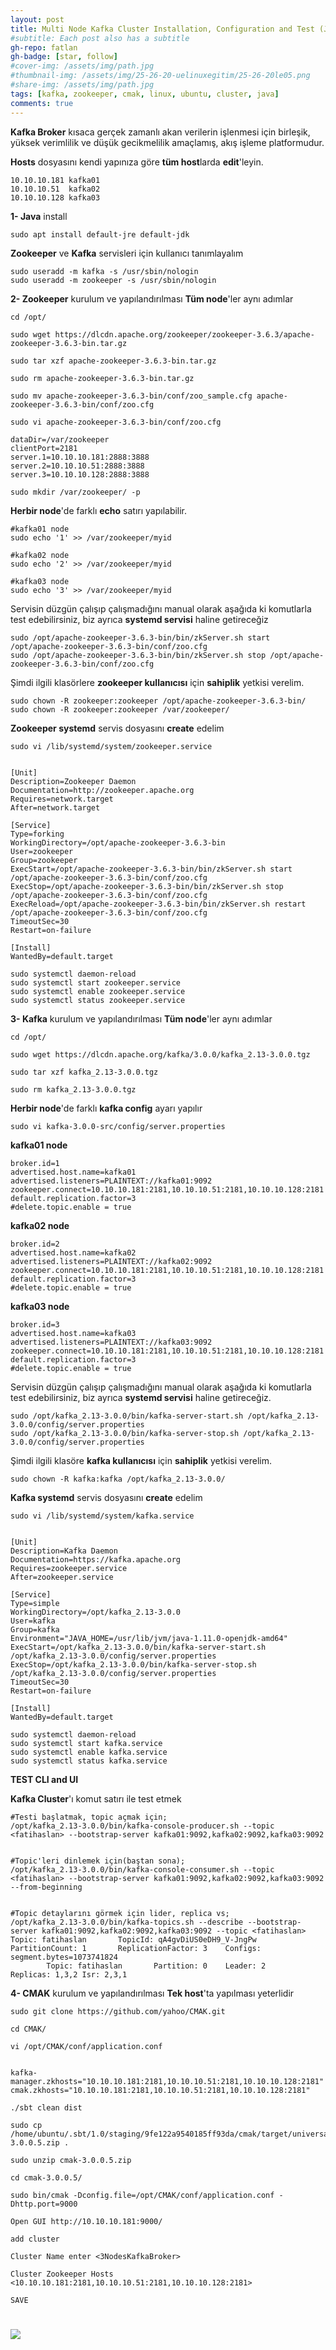 ```yaml
---
layout: post
title: Multi Node Kafka Cluster Installation, Configuration and Test (Java, zookeeper, kafka, cmak) on Ubuntu20
#subtitle: Each post also has a subtitle
gh-repo: fatlan
gh-badge: [star, follow]
#cover-img: /assets/img/path.jpg
#thumbnail-img: /assets/img/25-26-20-uelinuxegitim/25-26-20le05.png
#share-img: /assets/img/path.jpg
tags: [kafka, zookeeper, cmak, linux, ubuntu, cluster, java]
comments: true
---
```

**Kafka Broker** kısaca gerçek zamanlı akan verilerin işlenmesi için birleşik, yüksek verimlilik ve düşük gecikmelilik amaçlamış, akış işleme platformudur.

**Hosts** dosyasını kendi yapınıza göre **tüm host**larda **edit**'leyin.
~~~
10.10.10.181 kafka01
10.10.10.51  kafka02
10.10.10.128 kafka03
~~~

**1- Java** install
~~~
sudo apt install default-jre default-jdk
~~~

**Zookeeper** ve **Kafka** servisleri için kullanıcı tanımlayalım
~~~
sudo useradd -m kafka -s /usr/sbin/nologin
sudo useradd -m zookeeper -s /usr/sbin/nologin
~~~

**2- Zookeeper** kurulum ve yapılandırılması
**Tüm node**'ler aynı adımlar
~~~
cd /opt/

sudo wget https://dlcdn.apache.org/zookeeper/zookeeper-3.6.3/apache-zookeeper-3.6.3-bin.tar.gz

sudo tar xzf apache-zookeeper-3.6.3-bin.tar.gz

sudo rm apache-zookeeper-3.6.3-bin.tar.gz

sudo mv apache-zookeeper-3.6.3-bin/conf/zoo_sample.cfg apache-zookeeper-3.6.3-bin/conf/zoo.cfg
~~~
~~~
sudo vi apache-zookeeper-3.6.3-bin/conf/zoo.cfg

dataDir=/var/zookeeper
clientPort=2181
server.1=10.10.10.181:2888:3888
server.2=10.10.10.51:2888:3888
server.3=10.10.10.128:2888:3888
~~~
~~~
sudo mkdir /var/zookeeper/ -p
~~~

**Herbir node**'de farklı **echo** satırı yapılabilir.
~~~
#kafka01 node
sudo echo '1' >> /var/zookeeper/myid

#kafka02 node
sudo echo '2' >> /var/zookeeper/myid

#kafka03 node
sudo echo '3' >> /var/zookeeper/myid
~~~

Servisin düzgün çalışıp çalışmadığını manual olarak aşağıda ki komutlarla test edebilirsiniz, biz ayrıca **systemd servisi** haline getireceğiz
~~~
sudo /opt/apache-zookeeper-3.6.3-bin/bin/zkServer.sh start /opt/apache-zookeeper-3.6.3-bin/conf/zoo.cfg
sudo /opt/apache-zookeeper-3.6.3-bin/bin/zkServer.sh stop /opt/apache-zookeeper-3.6.3-bin/conf/zoo.cfg
~~~

Şimdi ilgili klasörlere **zookeeper kullanıcısı** için **sahiplik** yetkisi verelim.
~~~
sudo chown -R zookeeper:zookeeper /opt/apache-zookeeper-3.6.3-bin/
sudo chown -R zookeeper:zookeeper /var/zookeeper/
~~~

**Zookeeper systemd** servis dosyasını **create** edelim
~~~
sudo vi /lib/systemd/system/zookeeper.service


[Unit]
Description=Zookeeper Daemon
Documentation=http://zookeeper.apache.org
Requires=network.target
After=network.target

[Service]
Type=forking
WorkingDirectory=/opt/apache-zookeeper-3.6.3-bin
User=zookeeper
Group=zookeeper
ExecStart=/opt/apache-zookeeper-3.6.3-bin/bin/zkServer.sh start /opt/apache-zookeeper-3.6.3-bin/conf/zoo.cfg
ExecStop=/opt/apache-zookeeper-3.6.3-bin/bin/zkServer.sh stop /opt/apache-zookeeper-3.6.3-bin/conf/zoo.cfg
ExecReload=/opt/apache-zookeeper-3.6.3-bin/bin/zkServer.sh restart /opt/apache-zookeeper-3.6.3-bin/conf/zoo.cfg
TimeoutSec=30
Restart=on-failure

[Install]
WantedBy=default.target
~~~
~~~
sudo systemctl daemon-reload
sudo systemctl start zookeeper.service
sudo systemctl enable zookeeper.service
sudo systemctl status zookeeper.service
~~~

**3- Kafka** kurulum ve yapılandırılması
**Tüm node**'ler aynı adımlar
~~~
cd /opt/

sudo wget https://dlcdn.apache.org/kafka/3.0.0/kafka_2.13-3.0.0.tgz

sudo tar xzf kafka_2.13-3.0.0.tgz

sudo rm kafka_2.13-3.0.0.tgz
~~~

**Herbir node**'de farklı **kafka config** ayarı yapılır
~~~
sudo vi kafka-3.0.0-src/config/server.properties
~~~

**kafka01 node**
~~~
broker.id=1
advertised.host.name=kafka01
advertised.listeners=PLAINTEXT://kafka01:9092
zookeeper.connect=10.10.10.181:2181,10.10.10.51:2181,10.10.10.128:2181
default.replication.factor=3
#delete.topic.enable = true
~~~

**kafka02 node**
~~~
broker.id=2
advertised.host.name=kafka02
advertised.listeners=PLAINTEXT://kafka02:9092
zookeeper.connect=10.10.10.181:2181,10.10.10.51:2181,10.10.10.128:2181
default.replication.factor=3
#delete.topic.enable = true
~~~

**kafka03 node**
~~~
broker.id=3
advertised.host.name=kafka03
advertised.listeners=PLAINTEXT://kafka03:9092
zookeeper.connect=10.10.10.181:2181,10.10.10.51:2181,10.10.10.128:2181
default.replication.factor=3
#delete.topic.enable = true
~~~

Servisin düzgün çalışıp çalışmadığını manual olarak aşağıda ki komutlarla test edebilirsiniz, biz ayrıca **systemd servisi** haline getireceğiz.
~~~
sudo /opt/kafka_2.13-3.0.0/bin/kafka-server-start.sh /opt/kafka_2.13-3.0.0/config/server.properties
sudo /opt/kafka_2.13-3.0.0/bin/kafka-server-stop.sh /opt/kafka_2.13-3.0.0/config/server.properties
~~~

Şimdi ilgili klasöre **kafka kullanıcısı** için **sahiplik** yetkisi verelim.
~~~
sudo chown -R kafka:kafka /opt/kafka_2.13-3.0.0/
~~~

**Kafka systemd** servis dosyasını **create** edelim
~~~
sudo vi /lib/systemd/system/kafka.service


[Unit]
Description=Kafka Daemon
Documentation=https://kafka.apache.org
Requires=zookeeper.service
After=zookeeper.service

[Service]
Type=simple
WorkingDirectory=/opt/kafka_2.13-3.0.0
User=kafka
Group=kafka
Environment="JAVA_HOME=/usr/lib/jvm/java-1.11.0-openjdk-amd64"
ExecStart=/opt/kafka_2.13-3.0.0/bin/kafka-server-start.sh /opt/kafka_2.13-3.0.0/config/server.properties
ExecStop=/opt/kafka_2.13-3.0.0/bin/kafka-server-stop.sh /opt/kafka_2.13-3.0.0/config/server.properties
TimeoutSec=30
Restart=on-failure

[Install]
WantedBy=default.target
~~~
~~~
sudo systemctl daemon-reload
sudo systemctl start kafka.service
sudo systemctl enable kafka.service
sudo systemctl status kafka.service
~~~

**TEST CLI and UI**

**Kafka Cluster**'ı komut satırı ile test etmek
~~~
#Testi başlatmak, topic açmak için;
/opt/kafka_2.13-3.0.0/bin/kafka-console-producer.sh --topic <fatihaslan> --bootstrap-server kafka01:9092,kafka02:9092,kafka03:9092


#Topic'leri dinlemek için(baştan sona);
/opt/kafka_2.13-3.0.0/bin/kafka-console-consumer.sh --topic <fatihaslan> --bootstrap-server kafka01:9092,kafka02:9092,kafka03:9092 --from-beginning


#Topic detaylarını görmek için lider, replica vs;
/opt/kafka_2.13-3.0.0/bin/kafka-topics.sh --describe --bootstrap-server kafka01:9092,kafka02:9092,kafka03:9092 --topic <fatihaslan>
Topic: fatihaslan       TopicId: qA4gvDiUS0eDH9_V-JngPw PartitionCount: 1       ReplicationFactor: 3    Configs: segment.bytes=1073741824
        Topic: fatihaslan       Partition: 0    Leader: 2       Replicas: 1,3,2 Isr: 2,3,1
~~~

**4- CMAK** kurulum ve yapılandırılması
**Tek host**'ta yapılması yeterlidir
~~~
sudo git clone https://github.com/yahoo/CMAK.git

cd CMAK/
~~~
~~~
vi /opt/CMAK/conf/application.conf


kafka-manager.zkhosts="10.10.10.181:2181,10.10.10.51:2181,10.10.10.128:2181"
cmak.zkhosts="10.10.10.181:2181,10.10.10.51:2181,10.10.10.128:2181"
~~~
~~~
./sbt clean dist

sudo cp /home/ubuntu/.sbt/1.0/staging/9fe122a9540185ff93da/cmak/target/universal/cmak-3.0.0.5.zip .

sudo unzip cmak-3.0.0.5.zip

cd cmak-3.0.0.5/

sudo bin/cmak -Dconfig.file=/opt/CMAK/conf/application.conf -Dhttp.port=9000
~~~
~~~
Open GUI http://10.10.10.181:9000/

add cluster

Cluster Name enter <3NodesKafkaBroker>

Cluster Zookeeper Hosts <10.10.10.181:2181,10.10.10.51:2181,10.10.10.128:2181>

SAVE
~~~

# ![](/assets/img/kfkacmak/cmak.png)

